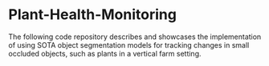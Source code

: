 # Plant-Health-Monitoring

The following code repository describes and showcases the implementation of using SOTA object segmentation models for tracking changes in small occluded objects, such as plants in a vertical farm setting.  
